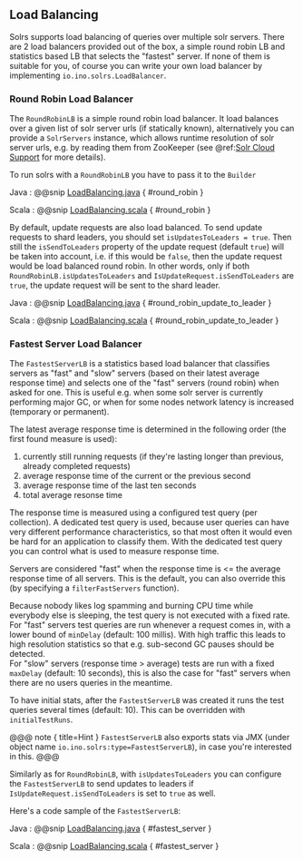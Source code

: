 ## Load Balancing

Solrs supports load balancing of queries over multiple solr servers. There are 2 load balancers provided out of the box,
a simple round robin LB and statistics based LB that selects the "fastest" server. If none of them is suitable for you, of course you can write your own
load balancer by implementing `io.ino.solrs.LoadBalancer`.

### Round Robin Load Balancer

The `RoundRobinLB` is a simple round robin load balancer. It load balances over a given list of solr server urls (if statically known),
alternatively you can provide a `SolrServers` instance, which allows runtime resolution of solr server urls, e.g. by
reading them from ZooKeeper (see @ref:[Solr Cloud Support](solrcloud.md) for more details).

To run solrs with a `RoundRobinLB` you have to pass it to the `Builder`

Java
: @@snip [LoadBalancing.java](../resources/LoadBalancing.java) { #round_robin }

Scala
: @@snip [LoadBalancing.scala](../resources/LoadBalancing.scala) { #round_robin }

By default, update requests are also load balanced. To send update requests to shard leaders,
you should set `isUpdatesToLeaders = true`. Then still the `isSendToLeaders` property of the update request (default `true`) will be taken into account, i.e. if this would be `false`, then the update request would be load balanced round robin.
In other words, only if both `RoundRobinLB.isUpdatesToLeaders` and `IsUpdateRequest.isSendToLeaders` are `true`, the
update request will be sent to the shard leader.

Java
: @@snip [LoadBalancing.java](../resources/LoadBalancing.java) { #round_robin_update_to_leader }

Scala
: @@snip [LoadBalancing.scala](../resources/LoadBalancing.scala) { #round_robin_update_to_leader }

### Fastest Server Load Balancer

The `FastestServerLB` is a statistics based load balancer that classifies servers as "fast" and "slow" servers (based on
their latest average response time) and selects one of the "fast" servers (round robin) when asked for one.
This is useful e.g. when some solr server is currently performing major GC, or when for some nodes network latency is
increased (temporary or permanent).

The latest average response time is determined in the following order (the first found measure is used):

1. currently still running requests (if they're lasting longer than previous, already completed requests)
2. average response time of the current or the previous second
3. average response time of the last ten seconds
4. total average resonse time

The response time is measured using a configured test query (per collection). A dedicated test query is used, because
user queries can have very different performance characteristics, so that most often it would even be hard for an application to classify them. With the dedicated test query you can control what is used to measure response time.

Servers are considered "fast" when the response time is <= the average response time of all servers. This is the
default, you can also override this (by specifying a `filterFastServers` function).

Because nobody likes log spamming and burning CPU time while everybody else is sleeping, the test query is not executed with a fixed rate.<br/>
For "fast" servers test queries are run whenever a request comes in, with a lower bound of `minDelay` (default: 100 millis). With high
traffic this leads to high resolution statistics so that e.g. sub-second GC pauses should be detected.<br/>
For "slow" servers (response time > average) tests are run with a fixed `maxDelay` (default: 10 seconds), this is
also the case for "fast" servers when there are no users queries in the meantime.

To have initial stats, after the `FastestServerLB` was created it runs the test queries several times (default: 10).
This can be overridden with `initialTestRuns`.

@@@ note { title=Hint }
`FastestServerLB` also exports stats via JMX (under object name `io.ino.solrs:type=FastestServerLB`), in case you're interested in this.
@@@

Similarly as for `RoundRobinLB`, with `isUpdatesToLeaders` you can configure the `FastestServerLB` to send updates to leaders if `IsUpdateRequest.isSendToLeaders` is set to `true` as well.

Here's  a code sample of the `FastestServerLB`:

Java
: @@snip [LoadBalancing.java](../resources/LoadBalancing.java) { #fastest_server }

Scala
: @@snip [LoadBalancing.scala](../resources/LoadBalancing.scala) { #fastest_server }
